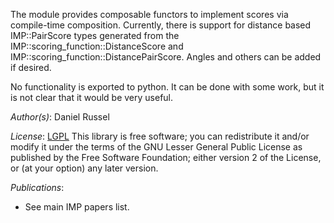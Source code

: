The module provides composable functors to implement scores via compile-time composition. Currently, there is support for distance based IMP::PairScore types generated from the IMP::scoring_function::DistanceScore and IMP::scoring_function::DistancePairScore. Angles and others can be added if desired.

No functionality is exported to python. It can be done with some work, but it
is not clear that it would be very useful.

_Author(s)_: Daniel Russel

_License_: [LGPL](http://www.gnu.org/licenses/old-licenses/lgpl-2.1.html)
This library is free software; you can redistribute it and/or
modify it under the terms of the GNU Lesser General Public
License as published by the Free Software Foundation; either
version 2 of the License, or (at your option) any later version.

_Publications_:
 - See main IMP papers list.

